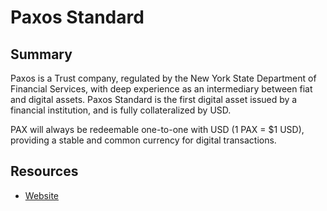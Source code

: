 # Paxos Standard

## Summary

Paxos is a Trust company, regulated by the New York State Department of Financial Services, with deep experience as an intermediary between fiat and digital assets. Paxos Standard is the first digital asset issued by a financial institution, and is fully collateralized by USD.

PAX will always be redeemable one-to-one with USD \(1 PAX = $1 USD\), providing a stable and common currency for digital transactions.

## Resources

* [Website](https://www.paxos.com/pax/)

